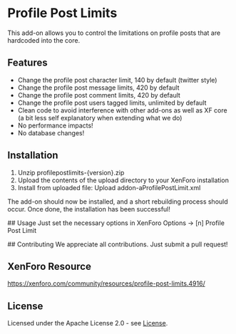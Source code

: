 # Profile Post Limits

This add-on allows you to control the limitations on profile posts that are hardcoded into the core.

## Features
* Change the profile post character limit, 140 by default (twitter style)
* Change the profile post message limits, 420 by default
* Change the profile post comment limits, 420 by default
* Change the profile post users tagged limits, unlimited by default
* Clean code to avoid interference with other add-ons as well as XF core (a bit less self explanatory when extending what we do)
* No performance impacts!
* No database changes!

## Installation
1. Unzip profilepostlimits-{version}.zip
2. Upload the contents of the upload directory to your XenForo installation
3. Install from uploaded file: Upload addon-aProfilePostLimit.xml

The add-on should now be installed, and a short rebuilding process should occur. Once done, the installation has been successful!

## Usage
Just set the necessary options in XenForo Options -> [n] Profile Post Limit

## Contributing
We appreciate all contributions. Just submit a pull request!

## XenForo Resource
https://xenforo.com/community/resources/profile-post-limits.4916/

## License

Licensed under the Apache License 2.0 - see [License](https://github.com/nanocodeio/profile-post-limits/blob/master/LICENSE). 
